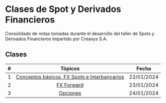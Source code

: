 # Clases de Spot y Derivados Financieros

Consolidado de notas tomadas durante el desarrollo del taller de Spots y Derivados Financieros impartido por Creasys S.A.

## Clases

| # | Tópicos                                                                    | Fecha      |
|---|:--------------------------------------------------------------------------:|:----------:|
| 1 | [Conceptos básicos, FX Spots e Interbancarios](/Clases/20240122_Clase1.md) | 22/01/2024 |
| 2 | [FX Forward](/Clases/20240123_Clase2.md)                                   | 23/01/2024 |
| 3 | [Opciones](/Clases/20240124_Clase3.md)                                     | 24/01/2024 |